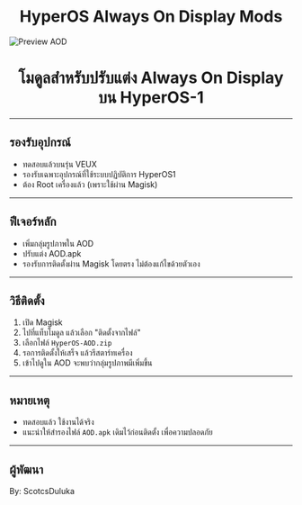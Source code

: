 <h1 align="center">HyperOS Always On Display Mods</h1>

![Preview AOD](https://drive.google.com/uc?id=1EujfYz6TpzbM9d5P7l8F1YqGgCp6IQdu)

<h1 align="center">โมดูลสำหรับปรับแต่ง Always On Display บน HyperOS-1</h1>

---

## รองรับอุปกรณ์

- ทดสอบแล้วบนรุ่น VEUX
- รองรับเฉพาะอุปกรณ์ที่ใช้ระบบปฏิบัติการ HyperOS1
- ต้อง Root เครื่องแล้ว (เพราะใช้ผ่าน Magisk)

---

## ฟีเจอร์หลัก

- เพิ่มกลุ่มรูปภาพใน AOD
- ปรับแต่ง AOD.apk
- รองรับการติดตั้งผ่าน Magisk โดยตรง ไม่ต้องแก้ไขด้วยตัวเอง

---

## วิธีติดตั้ง

1. เปิด Magisk
2. ไปที่แท็บโมดูล แล้วเลือก "ติดตั้งจากไฟล์"
3. เลือกไฟล์ `HyperOS-AOD.zip`
4. รอการติดตั้งให้เสร็จ แล้วรีสตาร์ทเครื่อง
5. เข้าไปดูใน AOD จะพบว่ากลุ่มรูปภาพมีเพิ่มขึ้น

---

## หมายเหตุ

- ทดสอบแล้ว ใช้งานได้จริง
- แนะนำให้สำรองไฟล์ `AOD.apk` เดิมไว้ก่อนติดตั้ง เพื่อความปลอดภัย

---

## ผู้พัฒนา

By: ScotcsDuluka  
